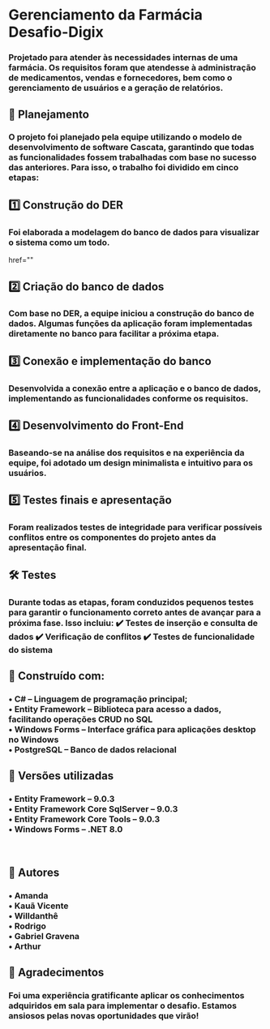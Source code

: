 <h1>Gerenciamento da Farmácia Desafio-Digix</h1>
<h3>Projetado para atender às necessidades internas de uma farmácia. Os requisitos foram que atendesse à administração de medicamentos, vendas e fornecedores, bem como o gerenciamento de usuários e a geração de relatórios.</h3>

<h2>📌 Planejamento</h2>
<h3>O projeto foi planejado pela equipe utilizando o modelo de desenvolvimento de software Cascata, garantindo que todas as funcionalidades fossem trabalhadas com base no sucesso das anteriores. Para isso, o trabalho foi dividido em cinco etapas:</h3>

<h2>1️⃣ Construção do DER</h2>

<h3>Foi elaborada a modelagem do banco de dados para visualizar o sistema como um todo.</h3>
href=""

<h2>2️⃣ Criação do banco de dados</h2>
<h3>Com base no DER, a equipe iniciou a construção do banco de dados. Algumas funções da aplicação foram implementadas diretamente no banco para facilitar a próxima etapa.</h3>

<h2>3️⃣ Conexão e implementação do banco</h2>
<h3>Desenvolvida a conexão entre a aplicação e o banco de dados, implementando as funcionalidades conforme os requisitos.</h3>

<h2>4️⃣ Desenvolvimento do Front-End</h2>
<h3>Baseando-se na análise dos requisitos e na experiência da equipe, foi adotado um design minimalista e intuitivo para os usuários.</h3>

<h2>5️⃣ Testes finais e apresentação</h2>
<h3>Foram realizados testes de integridade para verificar possíveis conflitos entre os componentes do projeto antes da apresentação final.</h3>

<h2>🛠️ Testes</h2>
<h3>Durante todas as etapas, foram conduzidos pequenos testes para garantir o funcionamento correto antes de avançar para a próxima fase. Isso incluiu:
✔️ Testes de inserção e consulta de dados
✔️ Verificação de conflitos
✔️ Testes de funcionalidade do sistema</h3>

<h2>🚀 Construído com:</h2>
<h3>• C# – Linguagem de programação principal;<br>  
• Entity Framework – Biblioteca para acesso a dados, facilitando operações CRUD no SQL<br>
• Windows Forms – Interface gráfica para aplicações desktop no Windows<br>
• PostgreSQL – Banco de dados relacional</h3>

<h2>📌 Versões utilizadas</h2>
<h3>• Entity Framework – 9.0.3<br>
• Entity Framework Core SqlServer – 9.0.3<br>
• Entity Framework Core Tools – 9.0.3<br>
• Windows Forms – .NET 8.0</h3><br>

<h2>👥 Autores</h2>
<h3>• Amanda<br>
• Kauã Vicente<br>
• Willdanthê<br>
• Rodrigo<br>
• Gabriel Gravena<br>
• Arthur
</h3>

<h2>🎉 Agradecimentos</h2>
<h3>Foi uma experiência gratificante aplicar os conhecimentos adquiridos em sala para implementar o desafio. Estamos ansiosos pelas novas oportunidades que virão!</h3>

